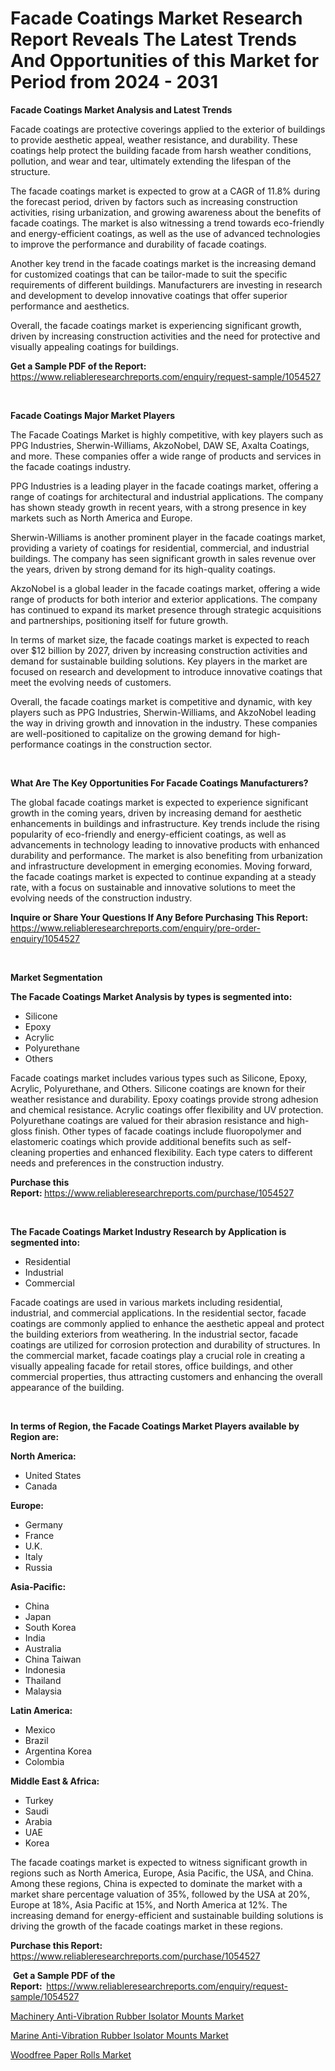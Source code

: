 <p><h1>Facade Coatings Market Research Report Reveals The Latest Trends And Opportunities of this Market for Period from 2024 - 2031</h1></p><p><strong>Facade Coatings Market Analysis and Latest Trends</strong></p>
<p><p>Facade coatings are protective coverings applied to the exterior of buildings to provide aesthetic appeal, weather resistance, and durability. These coatings help protect the building facade from harsh weather conditions, pollution, and wear and tear, ultimately extending the lifespan of the structure.</p><p>The facade coatings market is expected to grow at a CAGR of 11.8% during the forecast period, driven by factors such as increasing construction activities, rising urbanization, and growing awareness about the benefits of facade coatings. The market is also witnessing a trend towards eco-friendly and energy-efficient coatings, as well as the use of advanced technologies to improve the performance and durability of facade coatings.</p><p>Another key trend in the facade coatings market is the increasing demand for customized coatings that can be tailor-made to suit the specific requirements of different buildings. Manufacturers are investing in research and development to develop innovative coatings that offer superior performance and aesthetics.</p><p>Overall, the facade coatings market is experiencing significant growth, driven by increasing construction activities and the need for protective and visually appealing coatings for buildings.</p></p>
<p><strong>Get a Sample PDF of the Report:&nbsp;</strong> <a href="https://www.reliableresearchreports.com/enquiry/request-sample/1054527">https://www.reliableresearchreports.com/enquiry/request-sample/1054527</a></p>
<p>&nbsp;</p>
<p><strong>Facade Coatings Major Market Players</strong></p>
<p><p>The Facade Coatings Market is highly competitive, with key players such as PPG Industries, Sherwin-Williams, AkzoNobel, DAW SE, Axalta Coatings, and more. These companies offer a wide range of products and services in the facade coatings industry.</p><p>PPG Industries is a leading player in the facade coatings market, offering a range of coatings for architectural and industrial applications. The company has shown steady growth in recent years, with a strong presence in key markets such as North America and Europe.</p><p>Sherwin-Williams is another prominent player in the facade coatings market, providing a variety of coatings for residential, commercial, and industrial buildings. The company has seen significant growth in sales revenue over the years, driven by strong demand for its high-quality coatings.</p><p>AkzoNobel is a global leader in the facade coatings market, offering a wide range of products for both interior and exterior applications. The company has continued to expand its market presence through strategic acquisitions and partnerships, positioning itself for future growth.</p><p>In terms of market size, the facade coatings market is expected to reach over $12 billion by 2027, driven by increasing construction activities and demand for sustainable building solutions. Key players in the market are focused on research and development to introduce innovative coatings that meet the evolving needs of customers.</p><p>Overall, the facade coatings market is competitive and dynamic, with key players such as PPG Industries, Sherwin-Williams, and AkzoNobel leading the way in driving growth and innovation in the industry. These companies are well-positioned to capitalize on the growing demand for high-performance coatings in the construction sector.</p></p>
<p>&nbsp;</p>
<p><strong>What Are The Key Opportunities For Facade Coatings Manufacturers?</strong></p>
<p><p>The global facade coatings market is expected to experience significant growth in the coming years, driven by increasing demand for aesthetic enhancements in buildings and infrastructure. Key trends include the rising popularity of eco-friendly and energy-efficient coatings, as well as advancements in technology leading to innovative products with enhanced durability and performance. The market is also benefiting from urbanization and infrastructure development in emerging economies. Moving forward, the facade coatings market is expected to continue expanding at a steady rate, with a focus on sustainable and innovative solutions to meet the evolving needs of the construction industry.</p></p>
<p><strong>Inquire or Share Your Questions If Any Before Purchasing This Report:</strong> <a href="https://www.reliableresearchreports.com/enquiry/pre-order-enquiry/1054527">https://www.reliableresearchreports.com/enquiry/pre-order-enquiry/1054527</a></p>
<p>&nbsp;</p>
<p><strong>Market Segmentation</strong></p>
<p><strong>The Facade Coatings Market Analysis by types is segmented into:</strong></p>
<p><ul><li>Silicone</li><li>Epoxy</li><li>Acrylic</li><li>Polyurethane</li><li>Others</li></ul></p>
<p><p>Facade coatings market includes various types such as Silicone, Epoxy, Acrylic, Polyurethane, and Others. Silicone coatings are known for their weather resistance and durability. Epoxy coatings provide strong adhesion and chemical resistance. Acrylic coatings offer flexibility and UV protection. Polyurethane coatings are valued for their abrasion resistance and high-gloss finish. Other types of facade coatings include fluoropolymer and elastomeric coatings which provide additional benefits such as self-cleaning properties and enhanced flexibility. Each type caters to different needs and preferences in the construction industry.</p></p>
<p><strong>Purchase this Report:&nbsp;</strong><a href="https://www.reliableresearchreports.com/purchase/1054527">https://www.reliableresearchreports.com/purchase/1054527</a></p>
<p>&nbsp;</p>
<p><strong>The Facade Coatings Market Industry Research by Application is segmented into:</strong></p>
<p><ul><li>Residential</li><li>Industrial</li><li>Commercial</li></ul></p>
<p><p>Facade coatings are used in various markets including residential, industrial, and commercial applications. In the residential sector, facade coatings are commonly applied to enhance the aesthetic appeal and protect the building exteriors from weathering. In the industrial sector, facade coatings are utilized for corrosion protection and durability of structures. In the commercial market, facade coatings play a crucial role in creating a visually appealing facade for retail stores, office buildings, and other commercial properties, thus attracting customers and enhancing the overall appearance of the building.</p></p>
<p>&nbsp;</p>
<p><strong>In terms of Region, the Facade Coatings Market Players available by Region are:</strong></p>
<p>
    <p> <strong> North America: </strong>
        <ul>
            <li>United States</li>
            <li>Canada</li>
        </ul>
        </p> 
    <p> <strong> Europe: </strong>
        <ul>
            <li>Germany</li>
            <li>France</li>
            <li>U.K.</li>
            <li>Italy</li>
            <li>Russia</li>
        </ul>
        </p> 
    <p> <strong> Asia-Pacific: </strong>
        <ul>
            <li>China</li>
            <li>Japan</li>
            <li>South Korea</li>
            <li>India</li>
            <li>Australia</li>
            <li>China Taiwan</li>
            <li>Indonesia</li>
            <li>Thailand</li>
            <li>Malaysia</li>
        </ul>
        </p> 
    <p> <strong> Latin America: </strong>
        <ul>
            <li>Mexico</li>
            <li>Brazil</li>
            <li>Argentina Korea</li>
            <li>Colombia</li>
        </ul>
        </p> 
    <p> <strong> Middle East & Africa: </strong>
        <ul>
            <li>Turkey</li>
            <li>Saudi</li>
            <li>Arabia</li>
            <li>UAE</li>
            <li>Korea</li>
        </ul>
    </p>
    </p>
<p><p>The facade coatings market is expected to witness significant growth in regions such as North America, Europe, Asia Pacific, the USA, and China. Among these regions, China is expected to dominate the market with a market share percentage valuation of 35%, followed by the USA at 20%, Europe at 18%, Asia Pacific at 15%, and North America at 12%. The increasing demand for energy-efficient and sustainable building solutions is driving the growth of the facade coatings market in these regions.</p></p>
<p><strong>Purchase this Report: </strong><a href="https://www.reliableresearchreports.com/purchase/1054527">https://www.reliableresearchreports.com/purchase/1054527</a></p>
<p>&nbsp;<strong>Get a Sample PDF of the Report:&nbsp;&nbsp;</strong><a href="https://www.reliableresearchreports.com/enquiry/request-sample/1054527">https://www.reliableresearchreports.com/enquiry/request-sample/1054527</a></p>
<p><strong></strong></p>
<p><p><a href="https://view.publitas.com/reportprime-1/machinery-anti-vibration-rubber-isolator-mounts-market-offers-provide-insightful-data-for-the-time-period-from-2023-to-2030-and-also-provide-analysis-based-on-application-type-and-region/">Machinery Anti-Vibration Rubber Isolator Mounts Market</a></p><p><a href="https://view.publitas.com/reportprime-1/marine-anti-vibration-rubber-isolator-mounts-market-size-and-growth-market-segmentation-regional-and-country-breakdowns-and-market-trends-for-period-from-2023-2030/">Marine Anti-Vibration Rubber Isolator Mounts Market</a></p><p><a href="https://view.publitas.com/reportprime-1/woodfree-paper-rolls-market-dynamics-2023-2030-also-about-its-market-trends-projections-and-opportunities/">Woodfree Paper Rolls Market</a></p></p>